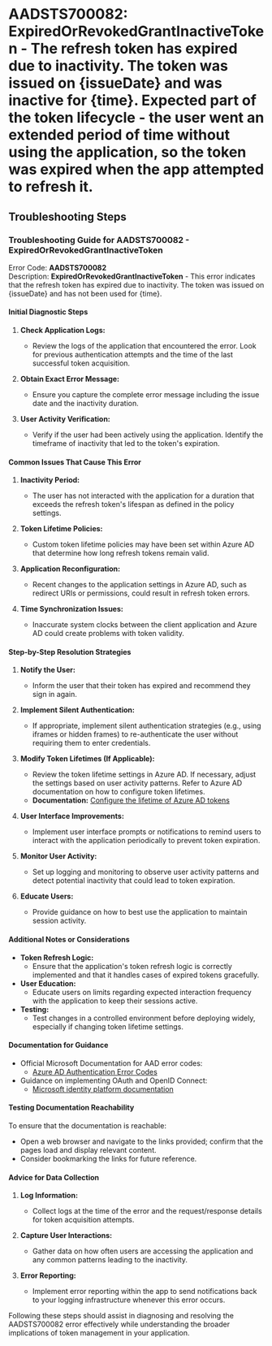 # AADSTS700082: ExpiredOrRevokedGrantInactiveToken - The refresh token has expired due to inactivity. The token was issued on {issueDate} and was inactive for {time}. Expected part of the token lifecycle - the user went an extended period of time without using the application, so the token was expired when the app attempted to refresh it.


## Troubleshooting Steps
### Troubleshooting Guide for AADSTS700082 - ExpiredOrRevokedGrantInactiveToken

Error Code: **AADSTS700082**  
Description: **ExpiredOrRevokedGrantInactiveToken** - This error indicates that the refresh token has expired due to inactivity. The token was issued on {issueDate} and has not been used for {time}.

#### Initial Diagnostic Steps

1. **Check Application Logs:**
   - Review the logs of the application that encountered the error. Look for previous authentication attempts and the time of the last successful token acquisition.
   
2. **Obtain Exact Error Message:**
   - Ensure you capture the complete error message including the issue date and the inactivity duration.

3. **User Activity Verification:**
   - Verify if the user had been actively using the application. Identify the timeframe of inactivity that led to the token's expiration.

#### Common Issues That Cause This Error

1. **Inactivity Period:**
   - The user has not interacted with the application for a duration that exceeds the refresh token's lifespan as defined in the policy settings.

2. **Token Lifetime Policies:**
   - Custom token lifetime policies may have been set within Azure AD that determine how long refresh tokens remain valid.

3. **Application Reconfiguration:**
   - Recent changes to the application settings in Azure AD, such as redirect URIs or permissions, could result in refresh token errors.

4. **Time Synchronization Issues:**
   - Inaccurate system clocks between the client application and Azure AD could create problems with token validity.

#### Step-by-Step Resolution Strategies

1. **Notify the User:**
   - Inform the user that their token has expired and recommend they sign in again.

2. **Implement Silent Authentication:**
   - If appropriate, implement silent authentication strategies (e.g., using iframes or hidden frames) to re-authenticate the user without requiring them to enter credentials.

3. **Modify Token Lifetimes (If Applicable):**
   - Review the token lifetime settings in Azure AD. If necessary, adjust the settings based on user activity patterns. Refer to Azure AD documentation on how to configure token lifetimes.
   - **Documentation:** [Configure the lifetime of Azure AD tokens](https://docs.microsoft.com/en-us/azure/active-directory/develop/active-directory-configurable-token-lifetimes)

4. **User Interface Improvements:**
   - Implement user interface prompts or notifications to remind users to interact with the application periodically to prevent token expiration.

5. **Monitor User Activity:**
   - Set up logging and monitoring to observe user activity patterns and detect potential inactivity that could lead to token expiration.

6. **Educate Users:**
   - Provide guidance on how to best use the application to maintain session activity.

#### Additional Notes or Considerations

- **Token Refresh Logic:**
   - Ensure that the application's token refresh logic is correctly implemented and that it handles cases of expired tokens gracefully.
- **User Education:**
   - Educate users on limits regarding expected interaction frequency with the application to keep their sessions active.
- **Testing:**
   - Test changes in a controlled environment before deploying widely, especially if changing token lifetime settings.

#### Documentation for Guidance

- Official Microsoft Documentation for AAD error codes:
  - [Azure AD Authentication Error Codes](https://docs.microsoft.com/en-us/azure/active-directory/develop/active-directory-protocols-error-codes)
- Guidance on implementing OAuth and OpenID Connect:
  - [Microsoft identity platform documentation](https://docs.microsoft.com/en-us/azure/active-directory/develop/)

#### Testing Documentation Reachability

To ensure that the documentation is reachable:
- Open a web browser and navigate to the links provided; confirm that the pages load and display relevant content.
- Consider bookmarking the links for future reference.

#### Advice for Data Collection

1. **Log Information:**
   - Collect logs at the time of the error and the request/response details for token acquisition attempts.
   
2. **Capture User Interactions:**
   - Gather data on how often users are accessing the application and any common patterns leading to the inactivity.

3. **Error Reporting:**
   - Implement error reporting within the app to send notifications back to your logging infrastructure whenever this error occurs.

Following these steps should assist in diagnosing and resolving the AADSTS700082 error effectively while understanding the broader implications of token management in your application.